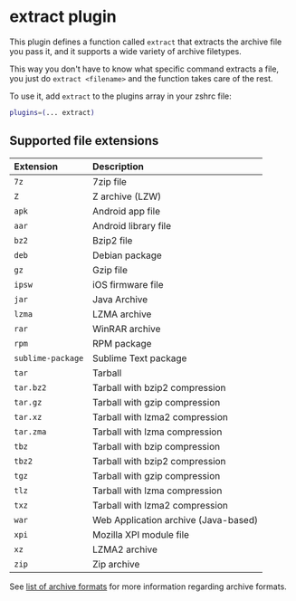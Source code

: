 # extract plugin

This plugin defines a function called `extract` that extracts the archive file
you pass it, and it supports a wide variety of archive filetypes.

This way you don't have to know what specific command extracts a file, you just
do `extract <filename>` and the function takes care of the rest.

To use it, add `extract` to the plugins array in your zshrc file:

```zsh
plugins=(... extract)
```

## Supported file extensions

| Extension         | Description                          |
|:------------------|:-------------------------------------|
| `7z`              | 7zip file                            |
| `Z`               | Z archive (LZW)                      |
| `apk`             | Android app file                     |
| `aar`             | Android library file                 |
| `bz2`             | Bzip2 file                           |
| `deb`             | Debian package                       |
| `gz`              | Gzip file                            |
| `ipsw`            | iOS firmware file                    |
| `jar`             | Java Archive                         |
| `lzma`            | LZMA archive                         |
| `rar`             | WinRAR archive                       |
| `rpm`             | RPM package                          |
| `sublime-package` | Sublime Text package                 |
| `tar`             | Tarball                              |
| `tar.bz2`         | Tarball with bzip2 compression       |
| `tar.gz`          | Tarball with gzip compression        |
| `tar.xz`          | Tarball with lzma2 compression       |
| `tar.zma`         | Tarball with lzma compression        |
| `tbz`             | Tarball with bzip compression        |
| `tbz2`            | Tarball with bzip2 compression       |
| `tgz`             | Tarball with gzip compression        |
| `tlz`             | Tarball with lzma compression        |
| `txz`             | Tarball with lzma2 compression       |
| `war`             | Web Application archive (Java-based) |
| `xpi`             | Mozilla XPI module file              |
| `xz`              | LZMA2 archive                        |
| `zip`             | Zip archive                          |

See [list of archive formats](https://en.wikipedia.org/wiki/List_of_archive_formats) for
more information regarding archive formats.
